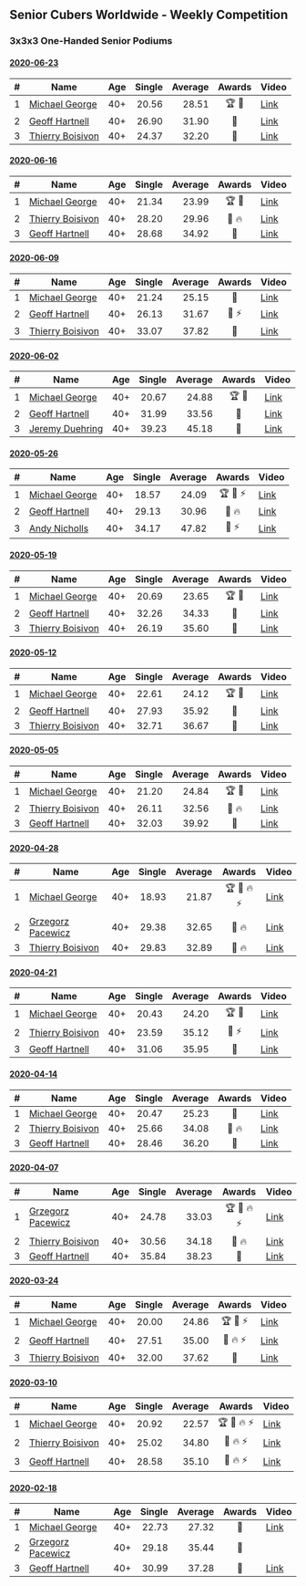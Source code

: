 ## Senior Cubers Worldwide - Weekly Competition
### 3x3x3 One-Handed Senior Podiums
#### [2020-06-23](2020-06-23.md)

| # | Name | Age | Single | Average | Awards | Video |
| :--: | -- | :--: | --: | --: | :--: | -- |
| 1 | [Michael George](../../persons/michael_george.md) | 40+ | 20.56 | 28.51 | 🏆 🥇 | [Link](https://www.facebook.com/events/722150235200875/permalink/725762281506337/) |
| 2 | [Geoff Hartnell](../../persons/geoff_hartnell.md) | 40+ | 26.90 | 31.90 | 🥈 | [Link](https://www.facebook.com/events/722150235200875/permalink/725001771582388/) |
| 3 | [Thierry Boisivon](../../persons/thierry_boisivon.md) | 40+ | 24.37 | 32.20 | 🥉 | [Link](https://www.facebook.com/events/722150235200875/permalink/725709858178246/) |

#### [2020-06-16](2020-06-16.md)

| # | Name | Age | Single | Average | Awards | Video |
| :--: | -- | :--: | --: | --: | :--: | -- |
| 1 | [Michael George](../../persons/michael_george.md) | 40+ | 21.34 | 23.99 | 🏆 🥇 | [Link](https://www.facebook.com/events/604103587178706/permalink/604285177160547/) |
| 2 | [Thierry Boisivon](../../persons/thierry_boisivon.md) | 40+ | 28.20 | 29.96 | 🥈 🔥 | [Link](https://www.facebook.com/events/604103587178706/permalink/608762373379494/) |
| 3 | [Geoff Hartnell](../../persons/geoff_hartnell.md) | 40+ | 28.68 | 34.92 | 🥉 | [Link](https://www.facebook.com/events/604103587178706/permalink/605602253695506/) |

#### [2020-06-09](2020-06-09.md)

| # | Name | Age | Single | Average | Awards | Video |
| :--: | -- | :--: | --: | --: | :--: | -- |
| 1 | [Michael George](../../persons/michael_george.md) | 40+ | 21.24 | 25.15 | 🥇 | [Link](https://www.facebook.com/events/903549840109576/permalink/906659596465267/) |
| 2 | [Geoff Hartnell](../../persons/geoff_hartnell.md) | 40+ | 26.13 | 31.67 | 🥈 ⚡ | [Link](https://www.facebook.com/events/903549840109576/permalink/907264923071401/) |
| 3 | [Thierry Boisivon](../../persons/thierry_boisivon.md) | 40+ | 33.07 | 37.82 | 🥉 | [Link](https://www.facebook.com/events/903549840109576/permalink/908184629646097/) |

#### [2020-06-02](2020-06-02.md)

| # | Name | Age | Single | Average | Awards | Video |
| :--: | -- | :--: | --: | --: | :--: | -- |
| 1 | [Michael George](../../persons/michael_george.md) | 40+ | 20.67 | 24.88 | 🏆 🥇 | [Link](https://www.facebook.com/events/3373950429496747/permalink/3376953402529783/) |
| 2 | [Geoff Hartnell](../../persons/geoff_hartnell.md) | 40+ | 31.99 | 33.56 | 🥈 | [Link](https://www.facebook.com/events/3373950429496747/permalink/3379383188953471/) |
| 3 | [Jeremy Duehring](../../persons/jeremy_duehring.md) | 40+ | 39.23 | 45.18 | 🥉 | [Link](https://www.facebook.com/jeremy.duehring/videos/10160063812337846/) |

#### [2020-05-26](2020-05-26.md)

| # | Name | Age | Single | Average | Awards | Video |
| :--: | -- | :--: | --: | --: | :--: | -- |
| 1 | [Michael George](../../persons/michael_george.md) | 40+ | 18.57 | 24.09 | 🏆 🥇 ⚡ | [Link](https://www.facebook.com/events/688407551989463/permalink/691891971641021/) |
| 2 | [Geoff Hartnell](../../persons/geoff_hartnell.md) | 40+ | 29.13 | 30.96 | 🥈 🔥 | [Link](https://www.facebook.com/events/688407551989463/permalink/690561981774020/) |
| 3 | [Andy Nicholls](../../persons/andy_nicholls.md) | 40+ | 34.17 | 47.82 | 🥉 ⚡ | [Link](https://www.facebook.com/events/688407551989463/permalink/690047708492114/) |

#### [2020-05-19](2020-05-19.md)

| # | Name | Age | Single | Average | Awards | Video |
| :--: | -- | :--: | --: | --: | :--: | -- |
| 1 | [Michael George](../../persons/michael_george.md) | 40+ | 20.69 | 23.65 | 🏆 🥇 | [Link](https://www.facebook.com/events/1880761498725633/permalink/1881940625274387/) |
| 2 | [Geoff Hartnell](../../persons/geoff_hartnell.md) | 40+ | 32.26 | 34.33 | 🥈 | [Link](https://www.facebook.com/events/1880761498725633/permalink/1885596818242101./) |
| 3 | [Thierry Boisivon](../../persons/thierry_boisivon.md) | 40+ | 26.19 | 35.60 | 🥉 | [Link](https://www.facebook.com/events/1880761498725633/permalink/1885800074888442/) |

#### [2020-05-12](2020-05-12.md)

| # | Name | Age | Single | Average | Awards | Video |
| :--: | -- | :--: | --: | --: | :--: | -- |
| 1 | [Michael George](../../persons/michael_george.md) | 40+ | 22.61 | 24.12 | 🏆 🥇 | [Link](https://www.facebook.com/events/546188069600739/permalink/550198452533034/) |
| 2 | [Geoff Hartnell](../../persons/geoff_hartnell.md) | 40+ | 27.93 | 35.92 | 🥈 | [Link](https://www.facebook.com/events/546188069600739/permalink/548662439353302/) |
| 3 | [Thierry Boisivon](../../persons/thierry_boisivon.md) | 40+ | 32.71 | 36.67 | 🥉 | [Link](https://www.facebook.com/events/546188069600739/permalink/550269032525976/) |

#### [2020-05-05](2020-05-05.md)

| # | Name | Age | Single | Average | Awards | Video |
| :--: | -- | :--: | --: | --: | :--: | -- |
| 1 | [Michael George](../../persons/michael_george.md) | 40+ | 21.20 | 24.84 | 🏆 🥇 | [Link](https://www.facebook.com/events/3313106775587396/permalink/3315212548710152/) |
| 2 | [Thierry Boisivon](../../persons/thierry_boisivon.md) | 40+ | 26.11 | 32.56 | 🥈 🔥 | [Link](https://www.facebook.com/events/3313106775587396/permalink/3314531595444914/) |
| 3 | [Geoff Hartnell](../../persons/geoff_hartnell.md) | 40+ | 32.03 | 39.92 | 🥉 | [Link](https://www.facebook.com/events/3313106775587396/permalink/3318143511750389/) |

#### [2020-04-28](2020-04-28.md)

| # | Name | Age | Single | Average | Awards | Video |
| :--: | -- | :--: | --: | --: | :--: | -- |
| 1 | [Michael George](../../persons/michael_george.md) | 40+ | 18.93 | 21.87 | 🏆 🥇 🔥 ⚡ | [Link](https://www.facebook.com/events/535188653858103/permalink/535332343843734/) |
| 2 | [Grzegorz Pacewicz](../../persons/grzegorz_pacewicz.md) | 40+ | 29.38 | 32.65 | 🥈 🔥 | [Link](https://www.facebook.com/events/535188653858103/permalink/537395990304036/) |
| 3 | [Thierry Boisivon](../../persons/thierry_boisivon.md) | 40+ | 29.83 | 32.89 | 🥉 🔥 | [Link](https://www.facebook.com/events/535188653858103/permalink/536882240355411/) |

#### [2020-04-21](2020-04-21.md)

| # | Name | Age | Single | Average | Awards | Video |
| :--: | -- | :--: | --: | --: | :--: | -- |
| 1 | [Michael George](../../persons/michael_george.md) | 40+ | 20.43 | 24.20 | 🏆 🥇 | [Link](https://www.facebook.com/events/880278499062375/permalink/884141762009382/) |
| 2 | [Thierry Boisivon](../../persons/thierry_boisivon.md) | 40+ | 23.59 | 35.12 | 🥈 ⚡ | [Link](https://www.facebook.com/events/880278499062375/permalink/882003692223189/) |
| 3 | [Geoff Hartnell](../../persons/geoff_hartnell.md) | 40+ | 31.06 | 35.95 | 🥉 | [Link](https://www.facebook.com/events/880278499062375/permalink/884961721927386/) |

#### [2020-04-14](2020-04-14.md)

| # | Name | Age | Single | Average | Awards | Video |
| :--: | -- | :--: | --: | --: | :--: | -- |
| 1 | [Michael George](../../persons/michael_george.md) | 40+ | 20.47 | 25.23 | 🥇 | [Link](https://www.facebook.com/events/982619255468618/permalink/983679218695955/) |
| 2 | [Thierry Boisivon](../../persons/thierry_boisivon.md) | 40+ | 25.66 | 34.08 | 🥈 🔥 | [Link](https://www.facebook.com/events/982619255468618/permalink/986831878380689/) |
| 3 | [Geoff Hartnell](../../persons/geoff_hartnell.md) | 40+ | 28.46 | 36.20 | 🥉 | [Link](https://www.facebook.com/events/982619255468618/permalink/984296091967601/) |

#### [2020-04-07](2020-04-07.md)

| # | Name | Age | Single | Average | Awards | Video |
| :--: | -- | :--: | --: | --: | :--: | -- |
| 1 | [Grzegorz Pacewicz](../../persons/grzegorz_pacewicz.md) | 40+ | 24.78 | 33.03 | 🏆 🥇 🔥 ⚡ | [Link](https://www.facebook.com/events/682716079141575/permalink/686891215390728/) |
| 2 | [Thierry Boisivon](../../persons/thierry_boisivon.md) | 40+ | 30.56 | 34.18 | 🥈 🔥 | [Link](https://www.facebook.com/events/682716079141575/permalink/686811572065359/) |
| 3 | [Geoff Hartnell](../../persons/geoff_hartnell.md) | 40+ | 35.84 | 38.23 | 🥉 | [Link](https://www.facebook.com/events/682716079141575/permalink/684397598973423/) |

#### [2020-03-24](2020-03-24.md)

| # | Name | Age | Single | Average | Awards | Video |
| :--: | -- | :--: | --: | --: | :--: | -- |
| 1 | [Michael George](../../persons/michael_george.md) | 40+ | 20.00 | 24.86 | 🏆 🥇 ⚡ | [Link](https://www.facebook.com/events/212335450005639/permalink/215815472990970/) |
| 2 | [Geoff Hartnell](../../persons/geoff_hartnell.md) | 40+ | 27.51 | 35.00 | 🥈 🔥 ⚡ | [Link](https://www.facebook.com/events/212335450005639/permalink/215249939714190/) |
| 3 | [Thierry Boisivon](../../persons/thierry_boisivon.md) | 40+ | 32.00 | 37.62 | 🥉 | [Link](https://www.facebook.com/events/212335450005639/permalink/216598292912688/) |

#### [2020-03-10](2020-03-10.md)

| # | Name | Age | Single | Average | Awards | Video |
| :--: | -- | :--: | --: | --: | :--: | -- |
| 1 | [Michael George](../../persons/michael_george.md) | 40+ | 20.92 | 22.57 | 🏆 🥇 🔥 ⚡ | [Link](https://www.facebook.com/events/684510792316675/permalink/684649052302849/) |
| 2 | [Thierry Boisivon](../../persons/thierry_boisivon.md) | 40+ | 25.02 | 34.80 | 🥈 🔥 ⚡ | [Link](https://www.facebook.com/events/684510792316675/permalink/687069845394103/) |
| 3 | [Geoff Hartnell](../../persons/geoff_hartnell.md) | 40+ | 28.58 | 35.10 | 🥉 🔥 ⚡ | [Link](https://www.facebook.com/events/684510792316675/permalink/686046518829769/) |

#### [2020-02-18](2020-02-18.md)

| # | Name | Age | Single | Average | Awards | Video |
| :--: | -- | :--: | --: | --: | :--: | -- |
| 1 | [Michael George](../../persons/michael_george.md) | 40+ | 22.73 | 27.32 | 🥇 | [Link](https://www.facebook.com/events/1618332754973681/permalink/1619575454849411/) |
| 2 | [Grzegorz Pacewicz](../../persons/grzegorz_pacewicz.md) | 40+ | 29.18 | 35.44 | 🥈 | |
| 3 | [Geoff Hartnell](../../persons/geoff_hartnell.md) | 40+ | 30.99 | 37.28 | 🥉 | [Link](https://www.facebook.com/events/1618332754973681/permalink/1623480064458950/) |


<!-- Global site tag (gtag.js) - Google Analytics -->
<script async src="https://www.googletagmanager.com/gtag/js?id=UA-86348435-3"></script>
<script>window.dataLayer = window.dataLayer || []; function gtag() {dataLayer.push(arguments);} gtag('js', new Date()); gtag('config', 'UA-86348435-3');</script>
